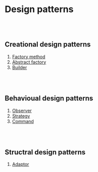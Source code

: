 # Design patterns

<br>
<br>

## Creational design patterns

1. [Factory method](./creational/factory-method.md)
1. [Abstract factory](./creational/abstract-factory.md)
1. [Builder](./creational/builder.md)

<br>
<br>

## Behavioual design patterns

1. [Observer](./behavioural/observer.md)
1. [Strategy](./behavioural/strategy.md)
1. [Command](./behavioural/command.md)

<br>
<br>

## Structral design patterns

1. [Adaptor](./structural/adapter.md)

<br>
<br>
